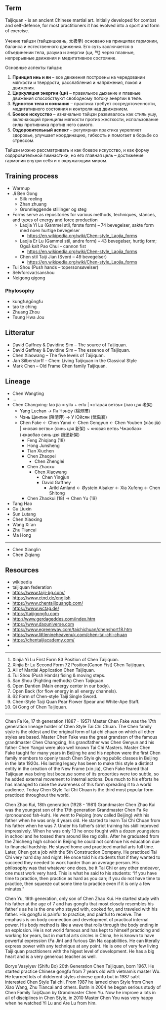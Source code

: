 ## Term
Taijiquan - is an ancient Chinese martial art. Initially developed for combat and self-defense, for most practitioners it has evolved into a sport and form of exercise.

Учение тайцзи (тайцзицюань, 太极拳) основано на принципах гармонии, баланса и естественного движения.
Его суть заключается в объединении тела, разума и энергии (ци, 气) через плавные, непрерывные движения и медитативное состояние.  

Основные аспекты тайцзи:  
1. **Принцип инь и ян** – все движения построены на чередовании мягкости и твердости, расслабления и напряжения, покоя и движения.  
2. **Циркуляция энергии (ци)** – правильное дыхание и плавные движения способствуют свободному потоку энергии в теле.  
3. **Единство тела и сознания** – практика требует сосредоточенности, медитативного состояния и контроля над движением.  
4. **Боевое искусство** – изначально тайцзи развивалось как стиль ушу, включающий принципы мягкости против жесткости, использование силы противника против него самого.  
5. **Оздоровительный аспект** – регулярная практика укрепляет здоровье, улучшает координацию, гибкость и помогает в борьбе со стрессом.  

Тайцзи можно рассматривать и как боевое искусство, и как форму оздоровительной гимнастики, но его главная цель – достижение гармонии внутри себя и с окружающим миром.

## Training process
* Warmup
* Ji Ben Gong
  * Silk reeling
  * Zhan zhuang
  * Grunnleggende stillinger og steg
* Forms serve as repositories for various methods, techniques, stances, and types of energy and force production
  * Laojia Yi Lu (Gammel stil, første form) – 74 bevegelser, sakte form med noen hurtige bevegelser
    * https://en.wikipedia.org/wiki/Chen-style_Laojia_forms
  * Laojia Er Lu (Gammel stil, andre form) – 43 bevegelser, hurtig form;   Også kalt Pao Chui – cannon fist
    * https://en.wikipedia.org/wiki/Chen-style_Laojia_forms
  * Chen stil Taiji Jian (Sverd – 49 bevegelser)
    * https://en.wikipedia.org/wiki/Chen-style_Laojia_forms
* Tui Shou (Push hands – topersonsøvelser)
* Selvforsvar/sanshou
* Neigong qigong

### Phylosophy
* kungfu/gōngfu
* tao te ching
* Zhuang Zhou
* Tsung Hwa Jou

## Litteratur
* David Gaffney & Davidine Sim – The source of Taijiquan.
* David Gaffney & Davidine Sim – The essence of Taijiquan.
* Chen Xiaowang – The five levels of Taijiquan.
* Jan Silberstorff – Chen: Living Taijiquan in the Classical Style
* Mark Chen – Old Frame Chen family Taijiquan.

## Lineage
* Chen Wangting
* ...
* Chen Changxing: lao jia = yilu + erlu | «старая ветвь» (лао цзя 老架)
  * Yang Luchan -> Ян Чэнфу (楊澄甫)
  * Чэнь Цинпин (陳清萍) -> У Юйсян (武禹襄)
  * Chen Fake <- Chen Yanxi <- Chen Gengyun <- Chen Youben (xiǎo jià) | «новая ветвь» (синь цзя 新架) ~ «новая ветвь Чжаобао» (чжаобао синь цзя 趙堡新架)
    * Feng Zhiqiang (18)
    * Hong Junsheng
    * Tian Xiuchen
    * Chen Zhaopei
      * Chen Zhenglei
    * Chen Zhaoxu
      * Chen Xiaowang
        * Chen Yingjun 
        * David Gaffney
          * Arild Amland <- Øystein Alsaker <- Xia Xufeng <- Chen Shitong 
    * Chen Zhaokui (18) -> Chen Yu (19)
* Tang Hao
* Gu Liuxin
* Sun Lutang
* Chen Xiaoxing
* Wang Xi`an
* Zhu Tiancai
* Ma Hong
---
* Chen Xianglin
* Chen Ziqiang


## Resources
* wikipedia
* taijiquan federation
* https://www.taiji-bg.com/
* https://www.ctnd.de/english
* https://www.chentaijiquangb.com/
* https://www.wctag.de/
* https://taijigongfu.com
* http://www.gerdageddes.com/index.htm
* https://www.daouniverse.com
* https://www.egreenway.com/taichichuan/chenshort18.htm
* https://www.littlenineheavenuk.com/chen-tai-chi-chuan
* https://chentaijiacademy.com/
* 

---

1.  Xinjia Yi Lu First Form 83 Position of Chen Taijiquan.
2.  Xinjia Er Lu Second Form 72 Position(Canon Fist) Chen Taijiquan.
3.  All of Martial Application Chen Taijiquan.
4.  Tui Shou (Push Hands) fising & moving steps.
5.   San Shou (Fighting methods) Chen Taijiquan.
6.   Open Dantien (Main energy center in our body).
7.   Open Back (for flow energy in all energy channels).
8.   62 Form of Chen-style Taiji Single Sword.
9.   Chen-Style Taiji Quan Pear Flower Spear and White-Ape Staff.
10. Qi Gong of Chen Taijiquan.

---

Chen Fa Ke, 17 th generation (1887 - 1957) Master Chen Fake was the 17th generation lineage holder of Chen Style Tai Chi Chuan. The Chen family style is the oldest and the original form of tai chi chuan on which all other styles are based. Master Chen Fake was the great grandson of the famous grandmaster Chen Changxing, his grandfather was Chen Genyun and his father Chen Yangxi were also well known Tai Chi Masters. Master Chen Fake taught for many years in Beijing he and his nephew were the first Chen family members to openly teach Chen Style giving public classes in Beijing in the late 1920s. His lasting legacy has been to make this style a distinct entity in the creation of the New Frame (xin jia), Chen Fake feared that Taijiquan was being lost because some of its properties were too subtle, so he added external movement to internal actions. Due much to his efforts he has managed to raise the awareness of this form spreading it to a world audience. Today Chen Style Tai Chi Chuan is the third most popular form practiced throughout the world.

Chen Zhao Kui, 18th generation (1928 - 1981) Grandmaster Chen Zhao Kui was the youngest son of the 17th generation Grandmaster Chen Fa Ke (pronounced fah-kuh). He went to Peiping (now called Beijing) with his father when he was only 4 years old. He started to learn Tai Chi Chuan from his father when he was 7. Under his father’s strict training his skill improved impressively. When he was only 13 he once fought with a dozen youngsters in school and he tossed them around like rag dolls. After he graduated from the Zhicheng high school in Beijing he could not continue his education due to financial hardship. He stayed home and practiced martial arts full time. Later, Chen got a job with the 5th Construction Company. He practiced Tai Chi very hard day and night. He once told his students that if they wanted to succeed they needed to work harder than an average person. His philosophy was that whatever one does, be it Tai Chi or any other endeavor, one must work very hard. This is what he said to his students: “If you have time to practice, then practice as hard as you can; if you do not have time to practice, then squeeze out some time to practice even if it is only a few minutes.”

Chen Yu, 19th generation, only son of Chen Zhao Kui. He started study with his father at the age of 7 and has gongfu that most closely resembles his father's as he is the one who stayed with, cooked for, and traveled with his father. His gongfu is painful to practice, and painful to receive. The emphasis is on body connection and development of practical internal power. His body method is like a wave that rolls through the body ending in an explosion. He is not world famous and has kept to himself practicing and working for years, but in martial arts circles in China, he is known to have powerful expression (Fa Jin) and furious Qin Na capabilities. He can literally express power with any technique at any point. He is one of very few living Taiji quan practitioners with the higest level of development. He has a big heart and is a very generous teacher as well.

Borys Vasylyev (Shifu Bo) 20th Generation Chen Taijiquan, born 1967. He started practice Chinese gongfu from 7 years old with vietnamis master Wu. He learned lots of didderent styles chinese gonfu but in 1987 satrt interested Chen Style Tai chi. From 1987 he larned chen Style from Chen Xiao Wang, Zhu Tiancai and others. ButIn in 2004 he began serious study of Chen Family TaijiQuan by Grandmaster Chen Yu. Now he improve a lots in all of disciplines in Chen Style, in 2010 Master Chen You was very happy  when he watched Yi Lu and Are Lu from him.
